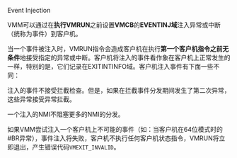 Event Injection

VMM可以通过在**执行VMRUN**之前设置**VMCB**的**EVENTINJ域**注入异常或中断（统称为事件）到客户机。

当一个事件被注入时，VMRUN指令会造成客户机在执行**第一个客户机指令之前无条件**地接受指定的异常或中断。客户机将注入的事件看作象在客户机上正常发生的一样，特别的是，它们记录在EXITINTINFO域。客户机注入事件有下面一些不同：

注入的事件不接受拦截检查。但是，如果在拦截事件分发期间发生了第二次异常，这些异常接受异常拦截。

一个注入的NMI不阻塞更多的NMI的分发。

如果VMM尝试注入一个客户机上不可能的事件（如：当客户机在64位模式时的#BR异常），事件注入将失败，客户机不执行任何客户机状态指令，VMRUN将立即退出，产生错误代码`VMEXIT_INVALID`。